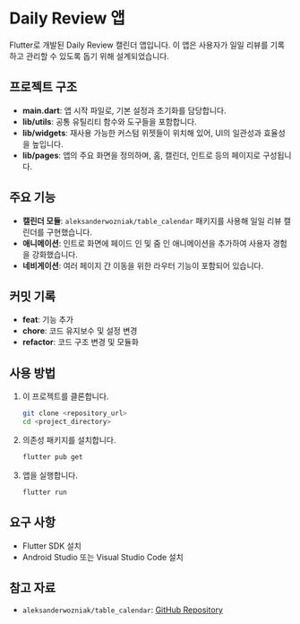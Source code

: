 # Daily Review 앱

Flutter로 개발된 Daily Review 캘린더 앱입니다. 이 앱은 사용자가 일일 리뷰를 기록하고 관리할 수 있도록 돕기 위해 설계되었습니다.

## 프로젝트 구조
- **main.dart**: 앱 시작 파일로, 기본 설정과 초기화를 담당합니다.
- **lib/utils**: 공통 유틸리티 함수와 도구들을 포함합니다.
- **lib/widgets**: 재사용 가능한 커스텀 위젯들이 위치해 있어, UI의 일관성과 효율성을 높입니다.
- **lib/pages**: 앱의 주요 화면을 정의하며, 홈, 캘린더, 인트로 등의 페이지로 구성됩니다.

## 주요 기능
- **캘린더 모듈**: `aleksanderwozniak/table_calendar` 패키지를 사용해 일일 리뷰 캘린더를 구현했습니다.
- **애니메이션**: 인트로 화면에 페이드 인 및 줌 인 애니메이션을 추가하여 사용자 경험을 강화했습니다.
- **네비게이션**: 여러 페이지 간 이동을 위한 라우터 기능이 포함되어 있습니다.

## 커밋 기록
- **feat**: 기능 추가
- **chore**: 코드 유지보수 및 설정 변경
- **refactor**: 코드 구조 변경 및 모듈화

## 사용 방법
1. 이 프로젝트를 클론합니다.
   ```bash
   git clone <repository_url>
   cd <project_directory>
   ```
2. 의존성 패키지를 설치합니다.
   ```bash
   flutter pub get
   ```
3. 앱을 실행합니다.
   ```bash
   flutter run
   ```

## 요구 사항
- Flutter SDK 설치
- Android Studio 또는 Visual Studio Code 설치

## 참고 자료
- `aleksanderwozniak/table_calendar`: [GitHub Repository](https://github.com/aleksanderwozniak/table_calendar)

